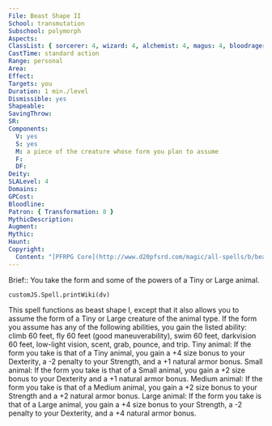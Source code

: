 ```yaml
---
File: Beast Shape II
School: transmutation
Subschool: polymorph
Aspects: 
ClassList: { sorcerer: 4, wizard: 4, alchemist: 4, magus: 4, bloodrager: 4 }
CastTime: standard action
Range: personal
Area: 
Effect: 
Targets: you
Duration: 1 min./level
Dismissible: yes
Shapeable: 
SavingThrow: 
SR: 
Components:
  V: yes
  S: yes
  M: a piece of the creature whose form you plan to assume
  F: 
  DF: 
Deity: 
SLALevel: 4
Domains: 
GPCost: 
Bloodline: 
Patron: { Transformation: 8 }
MythicDescription: 
Augment: 
Mythic: 
Haunt: 
Copyright:
  Content: "[PFRPG Core](http://www.d20pfsrd.com/magic/all-spells/b/beast-shape-i#TOC-Beast-Shape-II)"
---
```

Brief:: You take the form and some of the powers of a Tiny or Large animal.

```dataviewjs
customJS.Spell.printWiki(dv)
```

This spell functions as beast shape I, except that it also allows you to assume the form of a Tiny or Large creature of the animal type. If the form you assume has any of the following abilities, you gain the listed ability: climb 60 feet, fly 60 feet (good maneuverability), swim 60 feet, darkvision 60 feet, low-light vision, scent, grab, pounce, and trip. Tiny animal: If the form you take is that of a Tiny animal, you gain a +4 size bonus to your Dexterity, a -2 penalty to your Strength, and a +1 natural armor bonus. Small animal: If the form you take is that of a Small animal, you gain a +2 size bonus to your Dexterity and a +1 natural armor bonus. Medium animal: If the form you take is that of a Medium animal, you gain a +2 size bonus to your Strength and a +2 natural armor bonus. Large animal: If the form you take is that of a Large animal, you gain a +4 size bonus to your Strength, a -2 penalty to your Dexterity, and a +4 natural armor bonus.
